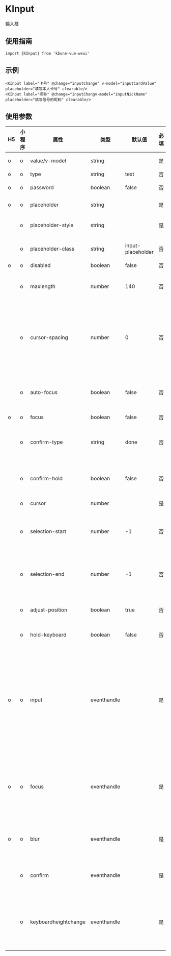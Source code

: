 # KInput

输入框

## 使用指南

```
import {KInput} from 'kbone-vue-weui'
```

## 示例

```
<KInput label="卡号" @change="inputChange" v-model="inputCardValue" placeholder="填写本人卡号" clearable/>
<KInput label="昵称" @change="inputChangv-model="inputNickName" placeholder="填写信号的昵称" clearable/>
```

## 使用参数

| H5 | 小程序 | 属性 | 类型 | 默认值 | 必填 | 说明 |
| ---- | ---- | ---- | ---- | ------ | -------- | ---- |
| o | o | value/v-model | string |  | 是 | 输入框的初始内容 | 
| o | o | type | string | text | 否 | input 的类型 | 
| o | o | password | boolean | false | 否 | 是否是密码类型 | 
| o | o | placeholder | string |  | 是 | 输入框为空时占位符 | 
|  | o | placeholder-style | string |  | 是 | 指定 placeholder 的样式 | 
|  | o | placeholder-class | string | input-placeholder | 否 | 指定 placeholder 的样式类 | 
| o | o | disabled | boolean | false | 否 | 是否禁用 | 
|  | o | maxlength | number | 140 | 否 | 最大输入长度，设置为 -1 的时候不限制最大长度 | 
|  | o | cursor-spacing | number | 0 | 否 | 指定光标与键盘的距离，取 input 距离底部的距离和 cursor-spacing 指定的距离的最小值作为光标与键盘的距离 | 
|  | o | auto-focus | boolean | false | 否 | (即将废弃，请直接使用 focus )自动聚焦，拉起键盘 | 
| o | o | focus | boolean | false | 否 | 获取焦点 | 
|  | o | confirm-type | string | done | 否 | 设置键盘右下角按钮的文字，仅在type='text'时生效 | 
|  | o | confirm-hold | boolean | false | 否 | 点击键盘右下角按钮时是否保持键盘不收起 | 
|  | o | cursor | number |  | 是 | 指定focus时的光标位置 | 
|  | o | selection-start | number | -1 | 否 | 光标起始位置，自动聚集时有效，需与selection-end搭配使用 | 
|  | o | selection-end | number | -1 | 否 | 光标结束位置，自动聚集时有效，需与selection-start搭配使用 | 
|  | o | adjust-position | boolean | true | 否 | 键盘弹起时，是否自动上推页面 | 
|  | o | hold-keyboard | boolean | false | 否 | focus时，点击页面的时候不收起键盘 | 
| o | o | input | eventhandle |  | 是 | 键盘输入时触发，event.detail = {value, cursor, keyCode}，keyCode 为键值，2.1.0 起支持，处理函数可以直接 return 一个字符串，将替换输入框的内容。 | 
| o | o | focus | eventhandle |  | 是 | 输入框聚焦时触发，event.detail = { value, height }，height 为键盘高度，在基础库 1.9.90 起支持 | 
| o | o | blur | eventhandle |  | 是 | 输入框失去焦点时触发，event.detail = {value: value} | 
|  | o | confirm | eventhandle |  | 是 | 点击完成按钮时触发，event.detail = {value: value} | 
|  | o | keyboardheightchange | eventhandle |  | 是 | 键盘高度发生变化的时候触发此事件，event.detail = {height: height, duration: duration} | 